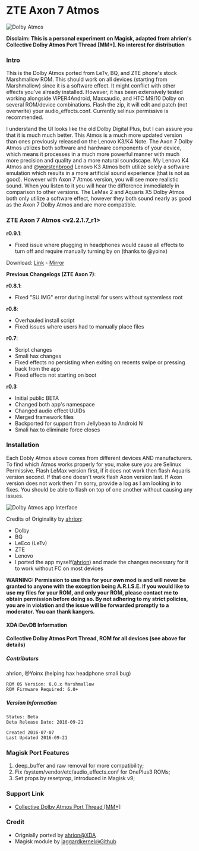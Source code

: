 # ZTE Axon 7 Atmos

![Dolby Atmos](https://s13.postimg.org/eq742bjv9/Logo_Dolby_Atmos_svg.png?dl=1)

**Disclaim: This is a personal experiment on Magisk, adapted from ahrion's Collective Dolby Atmos Port Thread [MM+]. No interest for distribution**

### Intro

This is the Dolby Atmos ported from LeTv, BQ, and ZTE phone's stock Marshmallow ROM. This should work on all devices (starting from Marshmallow) since it is a software effect. It might conflict with other effects you've already installed. However, it has been extensively tested working alongside ViPER4Android, Maxxaudio, and HTC M9/10 Dolby on several ROM/device combinations. Flash the zip, it will edit and patch (not overwrite) your audio_effects.conf. Currently selinux permissive is recommended.

I understand the UI looks like the old Dolby Digital Plus, but I can assure you that it is much much better. This Atmos is a much more updated version than ones previously released on the Lenovo K3/K4 Note. The Axon 7 Dolby Atmos utilizes both software and hardware components of your device, which means it processes in a much more powerful manner with much more precision and quality and a more natural soundscape. My Lenovo K4 Atmos and @[worstenbrood](http://forum.xda-developers.com/member.php?u=981278) Lenovo K3 Atmos both utilize solely a software emulation which results in a more artificial sound experience (that is not as good). However with Axon 7 Atmos version, you will see more realistic sound. When you listen to it you will hear the difference immediately in comparison to other versions. The LeMax 2 and Aquaris X5 Dolby Atmos both only utilize a software effect, however they both sound nearly as good as the Axon 7 Dolby Atmos and are more compatible.

### ZTE Axon 7 Atmos <v2.2.1.7_r1>

**r0.9.1**:

- Fixed issue where plugging in headphones would cause all effects to turn off and require manually turning by on (thanks to @yoinx)

Download: [Link](https://drive.google.com/file/d/0BxlY-VYiFXU7cVFocExYanNHeEE/view?usp=sharing) - [Mirror](https://www.dropbox.com/s/sjwzvvbd2yra3vo/dax_axon_r0.9.1_signed.zip?dl=0)

**Previous Changelogs (ZTE Axon 7)**:

**r0.8.1**:

- Fixed "SU.IMG" error during install for users without systemless root

**r0.8**:

- Overhauled install script
- Fixed issues where users had to manually place files

**r0.7**:

- Script changes
- Smali hax changes
- Fixed effects no persisting when exiting on recents swipe or pressing back from the app
- Fixed effects not starting on boot

**r0.3**

- Initial public BETA
- Changed both app's namespace
- Changed audio effect UUIDs
- Merged framework files
- Backported for support from Jellybean to Android N
- Smali hax to eliminate force closes

### Installation

Each Dobly Atmos above comes from different devices AND manufacturers. To find which Atmos works properly for you, make sure you are Selinux Permissive. Flash LeMax version first, if it does not work then flash Aquaris version second. If that one doesn't work flash Axon version last. If Axon version does not work then I'm sorry, provide a log as I am looking in to fixes. You should be able to flash on top of one another without causing any issues.

![Dolby Atmos app Interface](https://img.xda-cdn.com/SNOpo8COXcCngH3Ch61PdGfAfKg=/https%3A%2F%2Fs32.postimg.org%2Fyo3au3o5h%2FScreenshot_20160710_160615.png)

Credits of Originality by [ahrion](http://forum.xda-developers.com/member.php?u=5357345):

- Dolby
- BQ
- LeEco (LeTv)
- ZTE
- Lenovo
- I ported the app myself([ahrion](http://forum.xda-developers.com/member.php?u=5357345)) and made the changes necessary for it to work without FC on most devices

**WARNING: Permission to use this for your own mod is and will never be granted to anyone with the exception being A.R.I.S.E. If you would like to use my files for your ROM, and only your ROM, please contact me to obtain permission before doing so. By not adhering to my strict policies, you are in violation and the issue will be forwarded promptly to a moderator. You can thank kangers.**

#### XDA:DevDB Information

**Collective Dolby Atmos Port Thread, ROM for all devices (see above for details)**

##### Contributors

ahrion, @Yoinx (helping hax headphone smali bug)
```
ROM OS Version: 6.0.x Marshmallow
ROM Firmware Required: 6.0+
```

##### Version Information

```
Status: Beta
Beta Release Date: 2016-09-21

Created 2016-07-07
Last Updated 2016-09-21
```

### Magisk Port Features

1. deep_buffer and raw removal for more compatibility;
2. Fix /system/vendor/etc/audio_effects.conf for OnePlus3 ROMs;
3. Set props by resetprop, introduced in Magisk v9;

### Support Link

- [Collective Dolby Atmos Port Thread [MM+]](http://forum.xda-developers.com/android/software/soundmod-axon-7-dolby-atmos-t3412342)

### Credit
- Orignially ported by [ahrion@XDA](http://forum.xda-developers.com/member.php?u=5357345)
- Magisk module by [laggardkernel@Github](https://github.com/laggardkernel)
